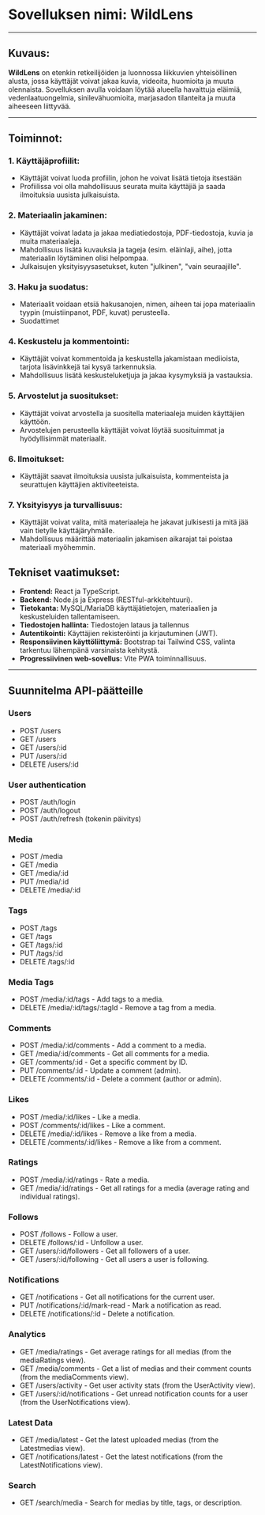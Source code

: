 # Sovelluksen nimi: **WildLens**

---

## Kuvaus:
**WildLens** on etenkin retkeilijöiden ja luonnossa liikkuvien yhteisöllinen alusta, jossa käyttäjät voivat jakaa kuvia, videoita, huomioita ja muuta olennaista. Sovelluksen avulla voidaan löytää alueella havaittuja eläimiä, vedenlaatuongelmia, sinilevähuomioita, marjasadon tilanteita ja muuta aiheeseen liittyvää.

---

## Toiminnot:

### 1. Käyttäjäprofiilit:
- Käyttäjät voivat luoda profiilin, johon he voivat lisätä tietoja itsestään
- Profiilissa voi olla mahdollisuus seurata muita käyttäjiä ja saada ilmoituksia uusista julkaisuista.

### 2. Materiaalin jakaminen:
- Käyttäjät voivat ladata ja jakaa mediatiedostoja, PDF-tiedostoja, kuvia ja muita materiaaleja.
- Mahdollisuus lisätä kuvauksia ja tageja (esim. eläinlaji, aihe), jotta materiaalin löytäminen olisi helpompaa.
- Julkaisujen yksityisyysasetukset, kuten "julkinen", "vain seuraajille".

### 3. Haku ja suodatus:
- Materiaalit voidaan etsiä hakusanojen, nimen, aiheen tai jopa materiaalin tyypin (muistiinpanot, PDF, kuvat) perusteella.
- Suodattimet

### 4. Keskustelu ja kommentointi:
- Käyttäjät voivat kommentoida ja keskustella jakamistaan mediioista, tarjota lisävinkkejä tai kysyä tarkennuksia.
- Mahdollisuus lisätä keskusteluketjuja ja jakaa kysymyksiä ja vastauksia.

### 5. Arvostelut ja suositukset:
- Käyttäjät voivat arvostella ja suositella materiaaleja muiden käyttäjien käyttöön.
- Arvostelujen perusteella käyttäjät voivat löytää suosituimmat ja hyödyllisimmät materiaalit.

### 6. Ilmoitukset:
- Käyttäjät saavat ilmoituksia uusista julkaisuista, kommenteista ja seurattujen käyttäjien aktiviteeteista.

### 7. Yksityisyys ja turvallisuus:
- Käyttäjät voivat valita, mitä materiaaleja he jakavat julkisesti ja mitä jää vain tietylle käyttäjäryhmälle.
- Mahdollisuus määrittää materiaalin jakamisen aikarajat tai poistaa materiaali myöhemmin.


## Tekniset vaatimukset:

- **Frontend:** React ja TypeScript.
- **Backend:** Node.js ja Express (RESTful-arkkitehtuuri).
- **Tietokanta:** MySQL/MariaDB käyttäjätietojen, materiaalien ja keskusteluiden tallentamiseen.
- **Tiedostojen hallinta:** Tiedostojen lataus ja tallennus
- **Autentikointi:** Käyttäjien rekisteröinti ja kirjautuminen (JWT).
- **Responsiivinen käyttöliittymä:** Bootstrap tai Tailwind CSS, valinta tarkentuu lähempänä varsinaista kehitystä.
- **Progressiivinen web-sovellus:** Vite PWA toiminnallisuus.

---

## Suunnitelma API-päätteille

### Users

- POST /users 
- GET /users
- GET /users/:id 
- PUT /users/:id
- DELETE /users/:id

### User authentication

- POST /auth/login
- POST /auth/logout
- POST /auth/refresh (tokenin päivitys)

### Media

- POST /media 
- GET /media 
- GET /media/:id 
- PUT /media/:id 
- DELETE /media/:id 

### Tags

- POST /tags 
- GET /tags 
- GET /tags/:id 
- PUT /tags/:id 
- DELETE /tags/:id 

### Media Tags

- POST /media/:id/tags - Add tags to a media.
- DELETE /media/:id/tags/:tagId - Remove a tag from a media.

### Comments

- POST /media/:id/comments - Add a comment to a media.
- GET /media/:id/comments - Get all comments for a media.
- GET /comments/:id - Get a specific comment by ID.
- PUT /comments/:id - Update a comment (admin).
- DELETE /comments/:id - Delete a comment (author or admin).

### Likes

- POST /media/:id/likes - Like a media.
- POST /comments/:id/likes - Like a comment.
- DELETE /media/:id/likes - Remove a like from a media.
- DELETE /comments/:id/likes - Remove a like from a comment.

### Ratings

- POST /media/:id/ratings - Rate a media.
- GET /media/:id/ratings - Get all ratings for a media (average rating and individual ratings).

### Follows

- POST /follows - Follow a user.
- DELETE /follows/:id - Unfollow a user.
- GET /users/:id/followers - Get all followers of a user.
- GET /users/:id/following - Get all users a user is following.

### Notifications

- GET /notifications - Get all notifications for the current user.
- PUT /notifications/:id/mark-read - Mark a notification as read.
- DELETE /notifications/:id - Delete a notification.

### Analytics

- GET /media/ratings - Get average ratings for all medias (from the mediaRatings view).
- GET /media/comments - Get a list of medias and their comment counts (from the mediaComments view).
- GET /users/activity - Get user activity stats (from the UserActivity view).
- GET /users/:id/notifications - Get unread notification counts for a user (from the UserNotifications view).

### Latest Data

- GET /media/latest - Get the latest uploaded medias (from the Latestmedias view).
- GET /notifications/latest - Get the latest notifications (from the LatestNotifications view).

### Search

- GET /search/media - Search for medias by title, tags, or description.